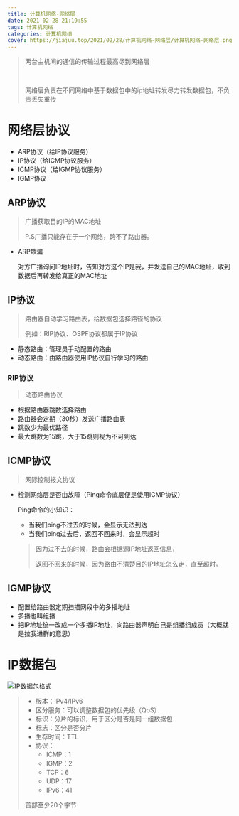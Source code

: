 ```yaml
---
title: 计算机网络-网络层
date: 2021-02-28 21:19:55
tags: 计算机网络
categories: 计算机网络
cover: https://jiajuu.top/2021/02/28/计算机网络-网络层/计算机网络-网络层.png
---
```


>两台主机间的通信的传输过程最高尽到网络层
>
><br>
>
>网络层负责在不同网络中基于数据包中的ip地址转发尽力转发数据包，不负责丢失重传

# 网络层协议

- ARP协议（给IP协议服务）
- IP协议（给ICMP协议服务）
- ICMP协议（给IGMP协议服务）
- IGMP协议

## ARP协议

> 广播获取目的IP的MAC地址
>
> P.S广播只能存在于一个网络，跨不了路由器。

- ARP欺骗

  对方广播询问IP地址时，告知对方这个IP是我，并发送自己的MAC地址，收到数据后再转发给真正的MAC地址



## IP协议

> 路由器自动学习路由表，给数据包选择路径的协议
>
> 例如：RIP协议、OSPF协议都属于IP协议

- 静态路由：管理员手动配置的路由
- 动态路由：由路由器使用IP协议自行学习的路由

### RIP协议

> 动态路由协议

- 根据路由器跳数选择路由
- 路由器会定期（30秒）发送广播路由表
- 跳数少为最优路径
- 最大跳数为15跳，大于15跳则视为不可到达



## ICMP协议

> 网际控制报文协议

- 检测网络层是否由故障（Ping命令底层便是使用ICMP协议）

  Ping命令的小知识：

  - 当我们ping不过去的时候，会显示无法到达
  - 当我们ping过去后，返回不回来时，会显示超时

  > 因为过不去的时候，路由会根据源IP地址返回信息，
  >
  > 返回不回来的时候，因为路由不清楚目的IP地址怎么走，直至超时。



## IGMP协议

- 配置给路由器定期扫描网段中的多播地址
- 多播也叫组播
- 把IP地址统一改成一个多播IP地址，向路由器声明自己是组播组成员（大概就是拉我进群的意思）



# IP数据包

![IP数据包格式](http://jiajuu.top/2021/02/28/计算机网络-网络层/IP数据包格式.jpg)

> - 版本：IPv4/IPv6
> - 区分服务：可以调整数据包的优先级（QoS）
> - 标识：分片的标识，用于区分是否是同一组数据包
> - 标志：区分是否分片
> - 生存时间：TTL
> - 协议：
>   - ICMP：1
>   - IGMP：2
>   - TCP：6
>   - UDP：17
>   - IPv6：41
>
> 首部至少20个字节